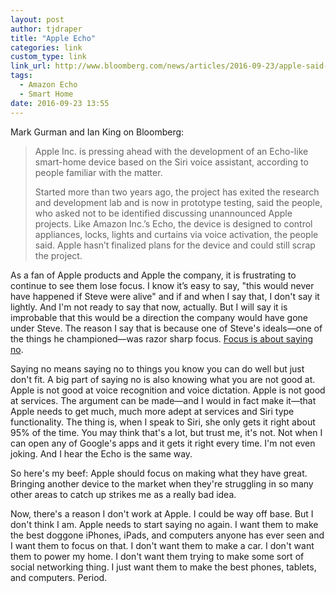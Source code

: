 ```yaml
---
layout: post
author: tjdraper
title: "Apple Echo"
categories: link
custom_type: link
link_url: http://www.bloomberg.com/news/articles/2016-09-23/apple-said-to-step-up-plans-for-echo-style-smart-home-device-itfnod11
tags:
  - Amazon Echo
  - Smart Home
date: 2016-09-23 13:55
---
```

Mark Gurman and Ian King on Bloomberg:

> Apple Inc. is pressing ahead with the development of an Echo-like smart-home device based on the Siri voice assistant, according to people familiar with the matter.
>
>Started more than two years ago, the project has exited the research and development lab and is now in prototype testing, said the people, who asked not to be identified discussing unannounced Apple projects. Like Amazon Inc.’s Echo, the device is designed to control appliances, locks, lights and curtains via voice activation, the people said. Apple hasn’t finalized plans for the device and could still scrap the project.

As a fan of Apple products and Apple the company, it is frustrating to continue to see them lose focus. I know it’s easy to say, "this would never have happened if Steve were alive" and if and when I say that, I don't say it lightly. And I'm not ready to say that now, actually. But I will say it is improbable that this would be a direction the company would have gone under Steve. The reason I say that is because one of Steve's ideals—one of the things he championed—was razor sharp focus. [Focus is about saying no].

Saying no means saying no to things you know you can do well but just don't fit. A big part of saying no is also knowing what you are not good at. Apple is not good at voice recognition and voice dictation. Apple is not good at services. The argument can be made—and I would in fact make it—that Apple needs to get much, much more adept at services and Siri type functionality. The thing is, when I speak to Siri, she only gets it right about 95% of the time. You may think that's a lot, but trust me, it's not. Not when I can open any of Google's apps and it gets it right every time. I'm not even joking. And I hear the Echo is the same way.

So here's my beef: Apple should focus on making what they have great. Bringing another device to the market when they're struggling in so many other areas to catch up strikes me as a really bad idea.

Now, there's a reason I don't work at Apple. I could be way off base. But I don't think I am. Apple needs to start saying no again. I want them to make the best doggone iPhones, iPads, and computers anyone has ever seen and I want them to focus on that. I don't want them to make a car. I don't want them to power my home. I don't want them trying to make some sort of social networking thing. I just want them to make the best phones, tablets, and computers. Period.

[Focus is about saying no]: https://youtu.be/H8eP99neOVs
